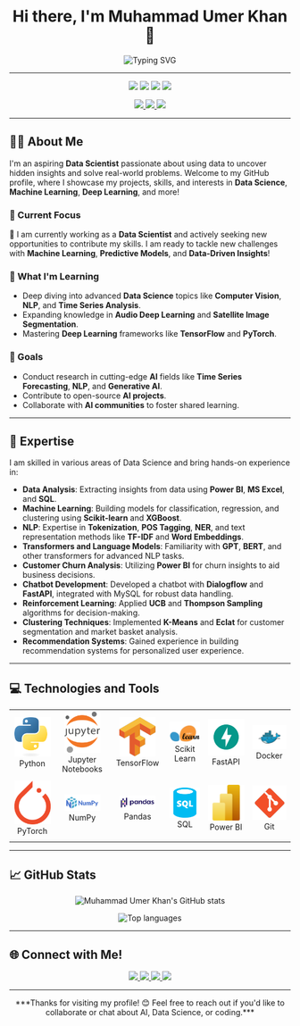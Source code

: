 <!--- MuhammadUmerKhan/MuhammadUmerKhan is a ✨ special ✨ repository because its `README.md` (this file) appears on your GitHub profile. --->

<h1 align="center">Hi there, I'm Muhammad Umer Khan 👋</h1>
<p align="center">
    <img src="https://readme-typing-svg.demolab.com?font=Fira+Code&size=20&pause=1000&color=00CFFD&center=true&width=435&lines=Aspiring+Data+Scientist;Passionate+about+AI+%26+Machine+Learning;Lifelong+Learner;Welcome+to+My+Profile!" alt="Typing SVG" />
</p>

---

<p align="center">
    <img src="https://img.shields.io/badge/-Data%20Science-007ACC?style=for-the-badge&logo=python&logoColor=white" />
    <img src="https://img.shields.io/badge/-Machine%20Learning-FF6F00?style=for-the-badge&logo=scikit-learn&logoColor=white" />
    <img src="https://img.shields.io/badge/-NLP-5E17EB?style=for-the-badge&logo=numpy&logoColor=white" />
    <img src="https://img.shields.io/badge/-Deep%20Learning-F700FF?style=for-the-badge&logo=tensorflow&logoColor=white" />
</p>

<p align="center">
    <a href="https://www.linkedin.com/in/muhammad-umer-khan-61729b260/" target="_blank">
        <img src="https://img.shields.io/badge/-LinkedIn-0A66C2?style=for-the-badge&logo=linkedin&logoColor=white" />
    </a>
    <a href="https://github.com/MuhammadUmerKhan" target="_blank">
        <img src="https://img.shields.io/badge/-GitHub-333?style=for-the-badge&logo=github&logoColor=white" />
    </a>
    <a href="https://portfolio-sigma-mocha-67.vercel.app/" target="_blank">
        <img src="https://img.shields.io/badge/-Portfolio-DA1E37?style=for-the-badge&logo=githubpages&logoColor=white" />
    </a>
</p>

---

## 👨‍💻 About Me
I'm an aspiring **Data Scientist** passionate about using data to uncover hidden insights and solve real-world problems. Welcome to my GitHub profile, where I showcase my projects, skills, and interests in **Data Science**, **Machine Learning**, **Deep Learning**, and more!

### 💼 Current Focus
💼 I am currently working as a **Data Scientist** and actively seeking new opportunities to contribute my skills. I am ready to tackle new challenges with **Machine Learning**, **Predictive Models**, and **Data-Driven Insights**!

### 🌱 What I'm Learning
- Deep diving into advanced **Data Science** topics like **Computer Vision**, **NLP**, and **Time Series Analysis**.
- Expanding knowledge in **Audio Deep Learning** and **Satellite Image Segmentation**.
- Mastering **Deep Learning** frameworks like **TensorFlow** and **PyTorch**.

### 🥅 Goals
- Conduct research in cutting-edge **AI** fields like **Time Series Forecasting**, **NLP**, and **Generative AI**.
- Contribute to open-source **AI projects**.
- Collaborate with **AI communities** to foster shared learning.

---

## 🧠 Expertise
I am skilled in various areas of Data Science and bring hands-on experience in:
- **Data Analysis**: Extracting insights from data using **Power BI**, **MS Excel**, and **SQL**.
- **Machine Learning**: Building models for classification, regression, and clustering using **Scikit-learn** and **XGBoost**.
- **NLP**: Expertise in **Tokenization**, **POS Tagging**, **NER**, and text representation methods like **TF-IDF** and **Word Embeddings**.
- **Transformers and Language Models**: Familiarity with **GPT**, **BERT**, and other transformers for advanced NLP tasks.
- **Customer Churn Analysis**: Utilizing **Power BI** for churn insights to aid business decisions.
- **Chatbot Development**: Developed a chatbot with **Dialogflow** and **FastAPI**, integrated with MySQL for robust data handling.
- **Reinforcement Learning**: Applied **UCB** and **Thompson Sampling** algorithms for decision-making.
- **Clustering Techniques**: Implemented **K-Means** and **Eclat** for customer segmentation and market basket analysis.
- **Recommendation Systems**: Gained experience in building recommendation systems for personalized user experience.

---

## 💻 Technologies and Tools
<div align="center">
    <table align="center">
        <tr>
            <td align="center" width="140" height="112.43">
                <img src="./assests/python.png" width="65px"/>
                <br /> Python
            </td>
            <td align="center" width="140" height="112.43">
                <img src="./assests/Jupyter.png" width="65px"/>
                <br /> Jupyter Notebooks
            </td>
            <td align="center" width="140" height="112.43">
                <img src="./assests/tensorflow.png" width="65px"/>
                <br /> TensorFlow
            </td>
            <td align="center" width="140" height="112.43">
                <img src="./assests/scikitlearn.png" width="65px"/>
                <br /> Scikit Learn
            </td>
            <td align="center" width="140" height="112.43">
                <img src="./assests/fastapi.png" width="65px"/>
                <br /> FastAPI
            </td>
            <td align="center" width="140" height="112.43">
                <img src="./assests/docker.png" width="65px"/>
                <br /> Docker
            </td>
        </tr>
        <tr>
            <td align="center" width="140" height="112.43">
                <img src="./assests/pytorch.png" width="65px"/>
                <br /> PyTorch
            </td>
            <td align="center" width="140" height="112.43">
                <img src="./assests/numpy.png" width="65px"/>
                <br /> NumPy
            </td>
            <td align="center" width="140" height="112.43">
                <img src="./assests/pandas.png" width="65px"/>
                <br /> Pandas
            </td>
            <td align="center" width="140" height="112.43">
                <img src="./assests/sql.png" width="65px"/>
                <br /> SQL
            </td>
            <td align="center" width="140" height="112.43">
                <img src="./assests/power bi.png" width="65px"/>
                <br /> Power BI
            </td>
            <td align="center" width="140" height="112.43">
                <img src="./assests/git.png" width="65px"/>
                <br /> Git
            </td>
        </tr>
    </table>
</div>

---

## 📈 GitHub Stats
<p align="center">
    <img src="https://github-readme-stats.vercel.app/api?username=MuhammadUmerKhan&show_icons=true&theme=radical" alt="Muhammad Umer Khan's GitHub stats" />
</p>

<p align="center">
    <img src="https://github-readme-stats.vercel.app/api/top-langs/?username=MuhammadUmerKhan&layout=compact&theme=radical" alt="Top languages" />
</p>

---

## 🌐 Connect with Me!
<p align="center">
    <a href="https://www.linkedin.com/in/muhammad-umer-khan-61729b260/" target="_blank">
        <img src="https://img.icons8.com/fluency/48/000000/linkedin.png" width="50px"/>
    </a>
    <a href="https://github.com/MuhammadUmerKhan" target="_blank">
        <img src="https://img.icons8.com/fluency/48/000000/github.png" width="50px"/>
    </a>
    <a href="https://www.instagram.com/umr.khan.0/" target="_blank">
        <img src="https://img.icons8.com/color/48/000000/instagram-new--v1.png" width="50px"/>
    </a>
    <a href="https://www.facebook.com/umar.shahid.56211497" target="_blank">
        <img src="https://img.icons8.com/color/48/000000/facebook-new.png" width="50px"/>
    </a>
</p>

---

<p align="center">
    ***Thanks for visiting my profile! 😊 Feel free to reach out if you'd like to collaborate or chat about AI, Data Science, or coding.***
</p>
